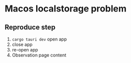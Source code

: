 # Macos localstorage problem

## Reproduce step

1. `cargo tauri dev` open app
2. close app
3. re-open app
4. Observation page content